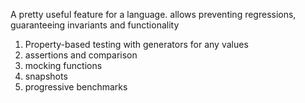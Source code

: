 A pretty useful feature for a language. allows preventing regressions,  guaranteeing invariants and functionality

1. Property-based testing with generators for any values
2. assertions and comparison
3. mocking functions
4. snapshots
5. progressive benchmarks